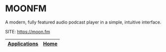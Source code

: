 # MOONFM

 A modern, fully featured audio podcast player in a simple, 
 intuitive interface.

 SITE: https://moon.fm

 | [Applications](https://portable-linux-apps.github.io/apps.html) | [Home](https://portable-linux-apps.github.io)
 | --- | --- |
